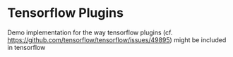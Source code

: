 # Tensorflow Plugins

Demo implementation for the way tensorflow plugins (cf.
https://github.com/tensorflow/tensorflow/issues/49895) might be included in
tensorflow